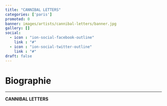 ```yaml
---
title: "CANNIBAL LETTERS"
categories: ['paris']
promoted: 0
banner: images/artists/cannibal-letters/banner.jpg
gallery: []
social:
  - icon : "ion-social-facebook-outline"
    link : "#"
  - icon : "ion-social-twitter-outline"
    link : "#"
draft: false
---
```


# Biographie
---

**CANNIBAL LETTERS**
